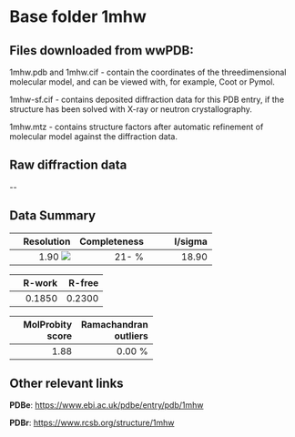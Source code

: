 # Base folder 1mhw

## Files downloaded from wwPDB:

1mhw.pdb and 1mhw.cif - contain the coordinates of the threedimensional molecular model, and can be viewed with, for example, Coot or Pymol.

1mhw-sf.cif - contains deposited diffraction data for this PDB entry, if the structure has been solved with X-ray or neutron crystallography.

1mhw.mtz - contains structure factors after automatic refinement of molecular model against the diffraction data.

## Raw diffraction data

--<br> 

## Data Summary
|   | Resolution | Completeness| I/sigma |
|---|-------------:|----------------:|--------------:|
|   |1.90 <img src="https://latex.codecogs.com/svg.latex?{\mbox{\normalfont\AA}}"/>|  21- %|<img width=50/>18.90|

|   | **R-work**| **R-free**   
|---|-------------:|----------------:|           
||0.1850|0.2300|

|   |**MolProbity<br>score**| **Ramachandran<br>outliers** 
|---|-------------:|----------------:|
||1.88|0.00 %|

## Other relevant links 
**PDBe**:  https://www.ebi.ac.uk/pdbe/entry/pdb/1mhw
 
**PDBr**: https://www.rcsb.org/structure/1mhw 

